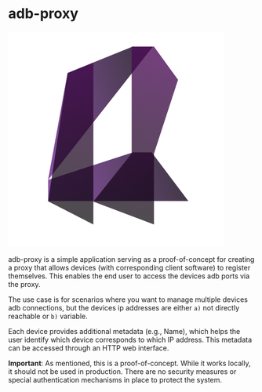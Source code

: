 # adb-proxy

![adb-proxy icon](/favicon.png)

adb-proxy is a simple application serving as a proof-of-concept for creating a proxy that allows devices (with corresponding client software) to register themselves. 
This enables the end user to access the devices adb ports via the proxy. 


The use case is for scenarios where you want to manage multiple devices adb connections, but the devices ip addresses are either `a)` not directly reachable or `b)` variable. 

Each device provides additional metadata (e.g., Name), which helps the user identify which device corresponds to which IP address. This metadata can be accessed through an HTTP web interface.



**Important**:
As mentioned, this is a proof-of-concept. While it works locally, it should not be used in production. There are no security measures or special authentication mechanisms in place to protect the system.
